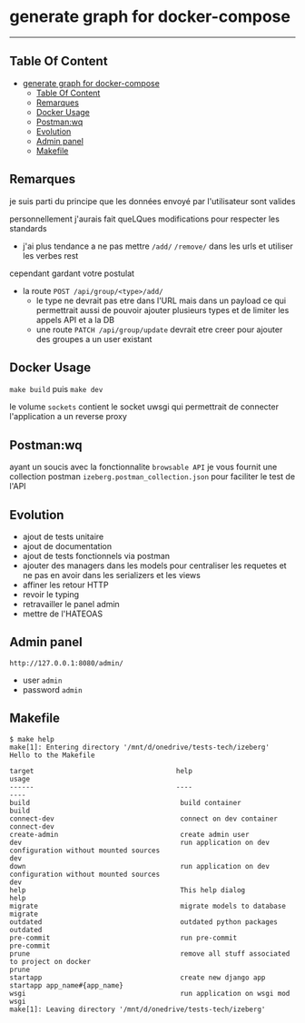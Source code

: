 # generate graph for docker-compose

______________________________________________________________________

## Table Of Content

<!--TOC-->

- [generate graph for docker-compose](#generate-graph-for-docker-compose)
  - [Table Of Content](#table-of-content)
  - [Remarques](#remarques)
  - [Docker Usage](#docker-usage)
  - [Postman:wq](#postmanwq)
  - [Evolution](#evolution)
  - [Admin panel](#admin-panel)
  - [Makefile](#makefile)

<!--TOC-->

## Remarques

je suis parti du principe que les données envoyé par l'utilisateur sont valides

personnellement j'aurais fait queLQues modifications pour respecter les standards

- j'ai plus tendance a ne pas mettre `/add/` `/remove/` dans les urls et utiliser les verbes rest

cependant gardant votre postulat

- la route `POST /api/group/<type>/add/`
  - le type ne devrait pas etre dans l'URL mais dans un payload ce qui permettrait aussi de pouvoir ajouter plusieurs types et de limiter les appels API et a la DB
  - une route `PATCH /api/group/update` devrait etre creer pour ajouter des groupes a un user existant

## Docker Usage

`make build` puis `make dev`

le volume `sockets` contient le socket uwsgi qui permettrait de connecter l'application a un reverse proxy

## Postman:wq

ayant un soucis avec la fonctionnalite `browsable API` je vous fournit une collection postman `izeberg.postman_collection.json` pour faciliter le test de l'API

## Evolution

- ajout de tests unitaire
- ajout de documentation
- ajout de tests fonctionnels via postman
- ajouter des managers dans les models pour centraliser les requetes et ne pas en avoir dans les serializers et les views
- affiner les retour HTTP
- revoir le typing
- retravailler le panel admin
- mettre de l'HATEOAS

## Admin panel

`http://127.0.0.1:8080/admin/`

- user `admin`
- password `admin`

## Makefile

<!-- START makefile-doc -->

```
$ make help
make[1]: Entering directory '/mnt/d/onedrive/tests-tech/izeberg'
Hello to the Makefile

target                                   help                                                                                                 usage
------                                   ----                                                                                                 ----
build                                     build container                                                                                      build
connect-dev                               connect on dev container                                                                             connect-dev
create-admin                              create admin user
dev                                       run application on dev configuration without mounted sources                                         dev
down                                      run application on dev configuration without mounted sources                                         dev
help                                      This help dialog                                                                                     help
migrate                                   migrate models to database                                                                           migrate
outdated                                  outdated python packages                                                                             outdated
pre-commit                                run pre-commit                                                                                       pre-commit
prune                                     remove all stuff associated to project on docker                                                     prune
startapp                                  create new django app                                                                                startapp app_name#{app_name}
wsgi                                      run application on wsgi mod                                                                          wsgi
make[1]: Leaving directory '/mnt/d/onedrive/tests-tech/izeberg'
```

<!-- END makefile-doc -->
